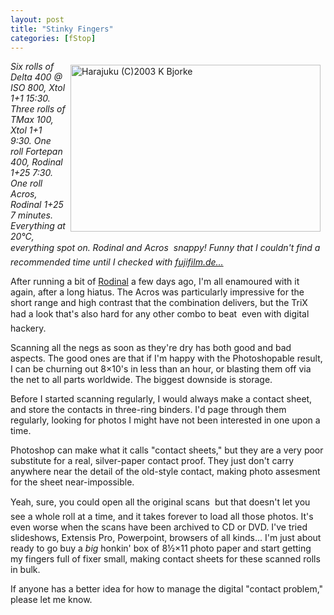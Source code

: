 ```yaml
---
layout: post
title: "Stinky Fingers"
categories: [fStop]
---
```

<a href="/photo/journal/Sep03zH-15mac.html"><img src="http://www.botzilla.com/bpix/Sep03zH-15mac.jpg" width=400 height=267 hspace=8 vspace=6 border=0 align="right" title="Harajuku (C)2003 K Bjorke"></a><i>Six rolls of Delta 400 @ ISO 800, Xtol 1+1 15:30. Three rolls of TMax 100, Xtol 1+1 9:30. One roll Fortepan 400, Rodinal 1+25 7:30. One roll Acros, Rodinal 1+25 7 minutes. Everything at 20&#176;C, everything spot on. Rodinal and Acros &#151; snappy! Funny that I couldn't find a recommended time until I checked with <a href="http://www.fujifilm.de/noswf/index_noswf.html" target="linkframe">fujifilm.de...</a></i>

After running a bit of <a href="http://unblinkingeye.com/Articles/Rodinal/rodinal.html" target="linkframe">Rodinal</a> a few days ago, I'm all enamoured with it again, after a long hiatus. The Acros was particularly impressive for the short range and high contrast that the combination delivers, but the TriX had a look that's also hard for any other combo to beat &#151; even with digital hackery.

Scanning all the negs as soon as they're dry has both good and bad aspects. The good ones are that if I'm happy with the Photoshopable result, I can be churning out 8&#215;10's in less than an hour, or blasting them off via the net to all parts worldwide. The biggest downside is storage.

Before I started scanning regularly, I would always make a contact sheet, and store the contacts in three-ring binders. I'd page through them regularly, looking for photos I might have not been interested in one upon a time.

Photoshop can make what it calls "contact sheets," but they are a very poor substitute for a real, silver-paper contact proof. They just don't carry anywhere near the detail of the old-style contact, making photo assesment for the sheet near-impossible.

Yeah, sure, you could open all the original scans &#151; but that doesn't let you see a whole roll at a time, and it takes forever to load all those photos. It's even worse when the scans have been archived to CD or DVD. I've tried slideshows, Extensis Pro, Powerpoint, browsers of all kinds... I'm just about ready to go buy a <i>big</i> honkin' box of 8&#189;&#215;11 photo paper and start getting my fingers full of fixer small, making contact sheets for these scanned rolls in bulk.

If anyone has a better idea for how to manage the digital "contact problem," please let me know.


